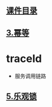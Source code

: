 ## [课件目录](https://github.com/yuncopy/yafr/blob/master/docs/index.md)
## [3.幂等](https://github.com/yuncopy/yafr/blob/master/docs/server/3.幂等.md)

# traceId

* 服务调用链路

## [5.乐观锁](https://github.com/yuncopy/yafr/blob/master/docs/server/5.乐观锁.md)